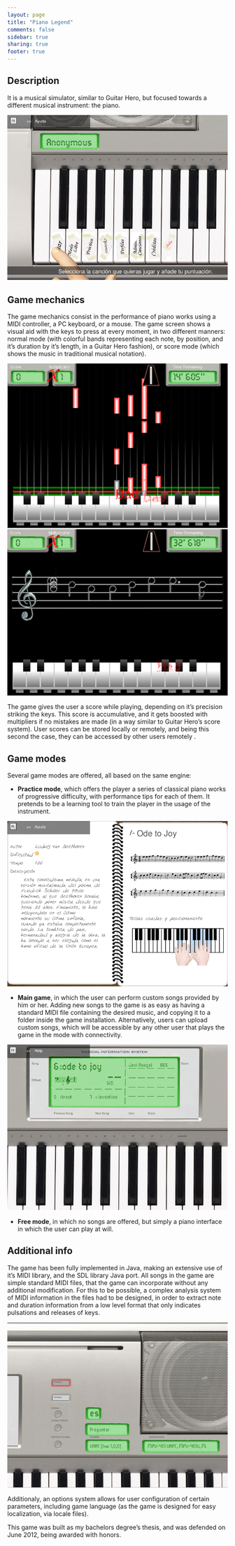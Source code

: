 ```yaml
---
layout: page
title: "Piano Legend"
comments: false
sidebar: true
sharing: true
footer: true
---
```


## Description

It is a musical simulator, similar to Guitar Hero, but focused towards a different musical instrument: the piano.

<img src="/projects/piano-legend/main.png" class="screenshot" />

## Game mechanics

The game mechanics consist in the performance of piano works using a MIDI controller, a PC keyboard, or a mouse. The game screen shows a visual aid with the keys to press at every moment, in two different manners: normal mode (with colorful bands representing each note, by position, and it’s duration by it’s length, in a Guitar Hero fashion), or score mode (which shows the music in traditional musical notation).

<img src="/projects/piano-legend/game-guitar.png" class="screenshot" />
<img src="/projects/piano-legend/game-sheet.png" class="screenshot" />

The game gives the user a score while playing, depending on it’s precision striking the keys. This score is accumulative, and it gets boosted with multipliers if no mistakes are made (in a way similar to Guitar Hero’s score system). User scores can be stored locally or remotely, and being this second the case, they can be accessed by other users remotely .

## Game modes

Several game modes are offered, all based on the same engine:

* __Practice mode__, which offers the player a series of classical piano works of progressive difficulty, with performance tips for each of them. It pretends to be a learning tool to train the player in the usage of the instrument.

<img src="/projects/piano-legend/practice.png" class="screenshot" />

* __Main game__, in which the user can perform custom songs provided by him or her. Adding new songs to the game is as easy as having a standard MIDI file containing the desired music, and copying it to a folder inside the game installation. Alternatively,  users can upload custom songs, which will be accessible by any other user that plays the game in the mode with connectivity.

<img src="/projects/piano-legend/selection.png" class="screenshot" />

* __Free mode__, in which no songs are offered, but simply a piano interface in which the user can play at will.

## Additional info

The game has been fully implemented in Java, making an extensive use of it’s MIDI library, and the SDL library Java port. All songs in the game are simple standard MIDI files, that the game can incorporate without any additional modification. For this to be possible, a complex analysis system of MIDI information in the files had to be designed, in order to extract note and duration information from a low level format that only indicates pulsations and releases of keys.

<img src="/projects/piano-legend/options.png" class="screenshot" />

Additionaly, an options system allows for user configuration of certain parameters, including game language (as the game is designed for easy localization, via locale files).

This game was built as my bachelors degree’s thesis, and was defended on June 2012, being awarded with honors.
